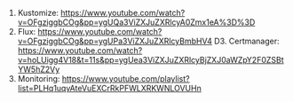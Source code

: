 1. Kustomize: https://www.youtube.com/watch?v=OFgziggbCOg&pp=ygUQa3ViZXJuZXRlcyA0Zmx1eA%3D%3D
2. Flux: https://www.youtube.com/watch?v=OFgziggbCOg&pp=ygUPa3ViZXJuZXRlcyBmbHV4
D3. Certmanager: https://www.youtube.com/watch?v=hoLUigg4V18&t=11s&pp=ygUea3ViZXJuZXRlcyBjZXJ0aWZpY2F0ZSBtYW5hZ2Vy 
4. Monitoring: https://www.youtube.com/playlist?list=PLHq1uqvAteVuEXCrRkPFWLXRKWNLOVUHn
